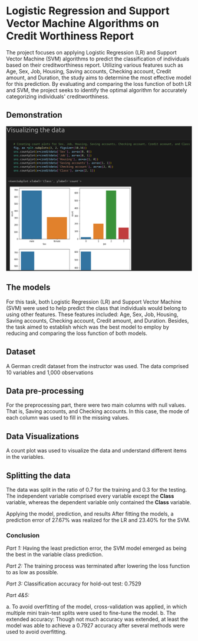 # Logistic Regression and Support Vector Machine Algorithms on Credit Worthiness Report

The project focuses on applying Logistic Regression (LR) and Support Vector Machine (SVM) algorithms to predict the classification of individuals based on their creditworthiness report. Utilizing various features such as Age, Sex, Job, Housing, Saving accounts, Checking account, Credit amount, and Duration, the study aims to determine the most effective model for this prediction. By evaluating and comparing the loss function of both LR and SVM, the project seeks to identify the optimal algorithm for accurately categorizing individuals' creditworthiness.

## Demonstration

![Demonstration](visualizing-data.png)

## The models

For this task, both Logistic Regression (LR) and Support Vector Machine (SVM) were used to help predict the class
that individuals would belong to using other features.
These features included: Age, Sex, Job, Housing, Saving accounts, Checking account, Credit amount, and Duration.
Besides, the task aimed to establish which was the best model to employ by reducing and comparing the loss function of both models.

## Dataset

A German credit dataset from the instructor was used. The data comprised 10 variables and 1,000 observations

## Data pre-processing

For the preprocessing part, there were two main columns with null values.
That is, Saving accounts, and Checking accounts. In this case, the mode of each column was used to fill in the missing values.

## Data Visualizations

A count plot was used to visualize the data and understand different items in the variables.

## Splitting the data

The data was split in the ratio of 0.7 for the training and 0.3 for the testing.
The independent variable comprised every variable except the **Class** variable,
whereas the dependent variable only contained the **Class** variable.

Applying the model, prediction, and results
After fitting the models, a prediction error of 27.67% was realized for the LR and 23.40% for the SVM.

### Conclusion
*Part 1:*
Having the least prediction error, the SVM model emerged as being the best in the variable class prediction.

*Part 2:*
The training process was terminated after lowering the loss function to as low as possible.

*Part 3:*
Classification accuracy for hold-out test: 0.7529

*Part 4&5:*

a. To avoid overfitting of the model, cross-validation was applied, in which multiple mini train-test splits were used to fine-tune the model.
b. The extended accuracy: Though not much accuracy was extended, at least the model was able to achieve a 0.7927 accuracy after several methods were used to avoid overfitting.
